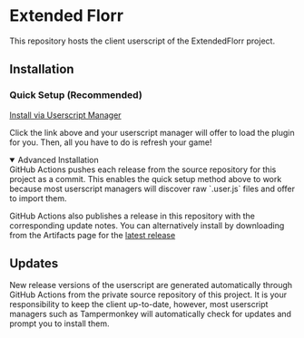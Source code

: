 # Extended Florr
This repository hosts the client userscript of the ExtendedFlorr project.

## Installation
### Quick Setup (Recommended)
[Install via Userscript Manager](https://raw.githubusercontent.com/squishycat92/ExtendedFlorrUserscript/refs/heads/main/client.user.js)

Click the link above and your userscript manager will offer to load the plugin for you. Then, all you have to do is refresh your game!

<details open>
<summary> Advanced Installation</summary>
GitHub Actions pushes each release from the source repository for this project as a commit. This enables the quick setup method above to work because most userscript managers will discover raw `.user.js` files and offer to import them.

GitHub Actions also publishes a release in this repository with the corresponding update notes. You can alternatively install by downloading from the Artifacts page for the [latest release](https://github.com/squishycat92/ExtendedFlorrUserscript/releases/latest/)
</details>

## Updates
New release versions of the userscript are generated automatically through GitHub Actions from the private source repository of this project. It is your responsibility to keep the client up-to-date, however, most userscript managers such as Tampermonkey will automatically check for updates and prompt you to install them.